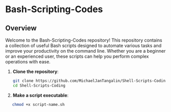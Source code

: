 # Bash-Scripting-Codes

## Overview
Welcome to the Bash-Scripting-Codes repository! This repository contains a collection of useful Bash scripts designed to automate various tasks and improve your productivity on the command line. Whether you are a beginner or an experienced user, these scripts can help you perform complex operations with ease.

1. **Clone the repository**:
   ```bash
   git clone https://github.com/MichaelJanTangalin/Shell-Scripts-Coding.git
   cd Shell-Scripts-Coding

2. **Make a script executable**:
  ```bash
     chmod +x script-name.sh
